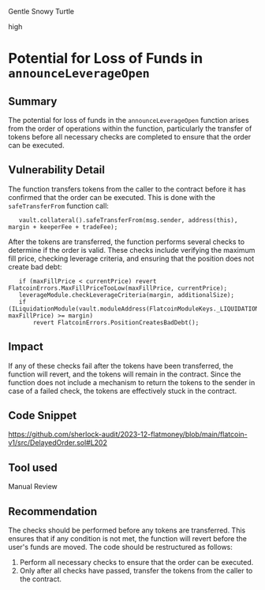 Gentle Snowy Turtle

high

# Potential for Loss of Funds in `announceLeverageOpen`

## Summary
The potential for loss of funds in the `announceLeverageOpen` function arises from the order of operations within the function, particularly the transfer of tokens before all necessary checks are completed to ensure that the order can be executed.

## Vulnerability Detail
The function transfers tokens from the caller to the contract before it has confirmed that the order can be executed. This is done with the `safeTransferFrom` function call:

 ```solidity
    vault.collateral().safeTransferFrom(msg.sender, address(this), margin + keeperFee + tradeFee);
 ```

After the tokens are transferred, the function performs several checks to determine if the order is valid. These checks include verifying the maximum fill price, checking leverage criteria, and ensuring that the position does not create bad debt:

 ```solidity
    if (maxFillPrice < currentPrice) revert FlatcoinErrors.MaxFillPriceTooLow(maxFillPrice, currentPrice);
    leverageModule.checkLeverageCriteria(margin, additionalSize);
    if (ILiquidationModule(vault.moduleAddress(FlatcoinModuleKeys._LIQUIDATION_MODULE_KEY)).getLiquidationMargin(additionalSize, maxFillPrice) >= margin)
        revert FlatcoinErrors.PositionCreatesBadDebt();
 ```

## Impact
If any of these checks fail after the tokens have been transferred, the function will revert, and the tokens will remain in the contract. Since the function does not include a mechanism to return the tokens to the sender in case of a failed check, the tokens are effectively stuck in the contract.

## Code Snippet
https://github.com/sherlock-audit/2023-12-flatmoney/blob/main/flatcoin-v1/src/DelayedOrder.sol#L202

## Tool used
Manual Review

## Recommendation
The checks should be performed before any tokens are transferred. This ensures that if any condition is not met, the function will revert before the user's funds are moved. The code should be restructured as follows:

1. Perform all necessary checks to ensure that the order can be executed.
2. Only after all checks have passed, transfer the tokens from the caller to the contract.